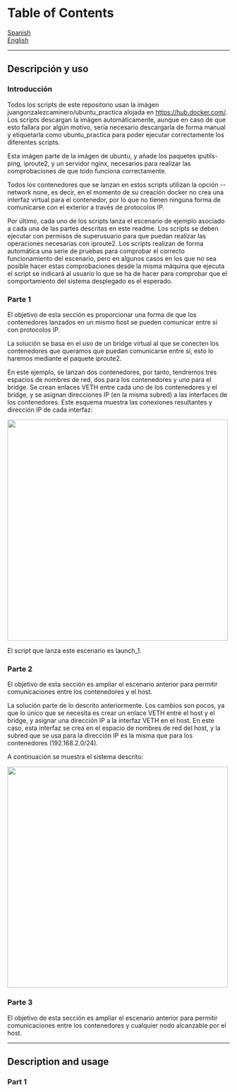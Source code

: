 # Table of Contents
[Spanish](#spanish)  
[English](#english)

---

<a name="spanish"/>

## Descripción y uso
### Introducción
Todos los scripts de este repositorio usan la imágen juangonzalezcaminero/ubuntu_practica alojada en https://hub.docker.com/. Los scripts descargan la imágen automáticamente, aunque en caso de que esto fallara por algún motivo, sería necesario descargarla de forma manual y etiquetarla como ubuntu_practica para poder ejecutar correctamente los diferentes scripts.

Esta imágen parte de la imágen de ubuntu, y añade los paquetes iputils-ping, iproute2, y un servidor nginx, necesarios para realizar las comprobaciones de que todo funciona correctamente.

Todos los contenedores que se lanzan en estos scripts utilizan la opción --network none, es decir, en el momento de su creación docker no crea una interfaz virtual para el contenedor, por lo que no tienen ninguna forma de comunicarse con el exterior a través de protocolos IP.

Por último, cada uno de los scripts lanza el escenario de ejemplo asociado a cada una de las partes descritas en este readme. Los scripts se deben ejecutar con permisos de superusuario para que puedan realizar las operaciones necesarias con iproute2. Los scripts realizan de forma automática una serie de pruebas para comprobar el correcto funcionamiento del escenario, pero en algunos casos en los que no sea posible hacer estas comprobaciones desde la misma máquina que ejecuta el script se indicará al usuario lo que se ha de hacer para comprobar que el comportamiento del sistema desplegado es el esperado.

### Parte 1
El objetivo de esta sección es proporcionar una forma de que los contenedores lanzados en un mismo host se pueden comunicar entre sí con protocolos IP. 

La solución se basa en el uso de un bridge virtual al que se conecten los contenedores que queramos que puedan comunicarse entre sí, esto lo haremos mediante el paquete iproute2.

En este ejemplo, se lanzan dos contenedores, por tanto, tendremos tres espacios de nombres de red, dos para los contenedores y uno para el bridge. Se crean enlaces VETH entre cada uno de los contenedores y el bridge, y se asignan direcciones IP (en la misma subred) a las interfaces de los contenedores. Este esquema muestra las conexiones resultantes y dirección IP de cada interfaz:

 <img src="Images/parte_1.jpg" width="500" />

El script que lanza este escenario es launch_1.

### Parte 2
El objetivo de esta sección es ampliar el escenario anterior para permitir comunicaciones entre los contenedores y el host.

La solución parte de lo descrito anteriormente. Los cambios son pocos, ya que lo único que se necesita es crear un enlace VETH entre el host y el bridge, y asignar una dirección IP a la interfaz VETH en el host. En este caso, esta interfaz se crea en el espacio de nombres de red del host, y la subred que se usa para la dirección IP es la misma que para los contenedores (192.168.2.0/24).

A continuación se muestra el sistema descrito:

<img src="Images/parte_2.jpg" width="500" />

### Parte 3
El objetivo de esta sección es ampliar el escenario anterior para permitir comunicaciones entre los contenedores y cualquier nodo alcanzable por el host.






---

<a name="english"/>

## Description and usage
### Part 1















